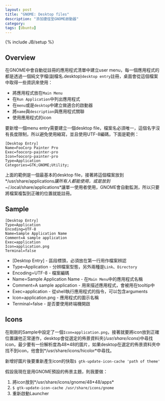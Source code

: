 ```yaml
---
layout: post
title: "GNOME: Desktop files"
description: "添加捷徑至GNOME啟動器"
category: 
tags: [Ubuntu]
---
```

{% include JB/setup %}

## Overview ##
在GNOME中會自動從註冊的應用程式清單中建立user menu，每一個應用程式的都是透過一個純文字檔(副檔名.desktop)`desktop entry`註冊，桌面會從這個檔案中取得一些資訊來使用：

* 將應用程式放在`Main Menu`
* 在`Run Application`中列出應用程式
* 在`menu`或是`desktop`中建立做適合的啟動器
* 將`name`與`description`與應用程式關聯
* 使用應用程式的icon

要新增一個menu entry需要建立一個desktop file，檔案名必須唯一，這個名字沒有長度限制，所以避免使用縮寫，並且使用UTF-8編碼，下面是範例：

    [Desktop Entry]
    Name=FooCorp Painter Pro
    Exec=foocorp-painter-pro
    Icon=foocorp-painter-pro
    Type=Application
    Categories=GTK;GNOME;Utility;

上面的範例是一個最基本的desktop file，接著將這個檔案放到*/usr/share/applications*讓所有人都能使用，或是放到*~/.local/share/applications*讓單一使用者使用，GNOME會自動監測，所以只要將檔案複製到正確的位置就能註冊。

## Sample

    [Desktop Entry]
    Type=Application
    Encoding=UTF-8
    Name=Sample Application Name
    Comment=A sample application
    Exec=application
    Icon=application.png
    Terminal=false

* [Desktop Entry] - 區段標頭，必須放在第一行用作檔案辨認
* Type=Application - 分辨檔案型態，另外兩種是`Link`、`Directory`
* Encoding=UTF-8 - 檔案編碼
* Name=Sample Application Name - 在`Main Menu`中的應用程式名稱
* Comment=A sample application - 用來描述應用程式，會被用在tooltip中
* Exec=application - 從shell執行應用程式的指令，可以包含arguments
* Icon=application.png - 應用程式的圖示名稱
* Terminal=false - 是否要使用終端機開啟

## Icons
在剛剛的Sample中設定了一個`Icon=application.png`，接著就要將icon放到正確位置讓他正常運作，desktop會從選定的佈景資料夾(*/usr/share/icons*)中尋找icon，最少要有一份解析度為48\*48的圖片，如果desktop在選定的佈景資料夾中找不到icon，他會到*/usr/share/icons/hicolor*中尋找。

新增好圖片後要重新產生icon的快取```$ gtk-update-icon-cache 'path of theme'```

假設我現在是用GNOME預設的佈景主題，則我要做：

1. 將icon放到*/usr/share/icons/gnome/48\*48/apps*
2. ```$ gtk-update-icon-cache /usr/share/icons/gnome```
3. 重新啟動Launcher
